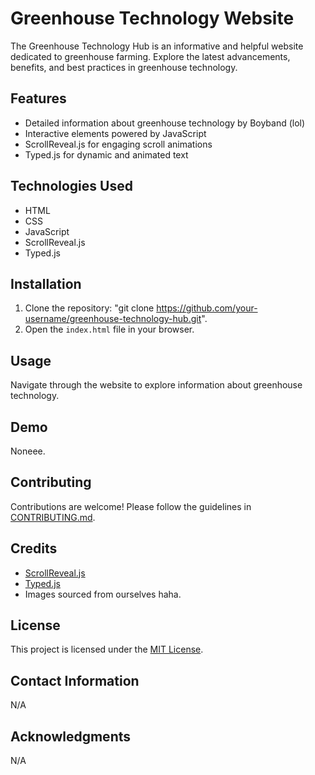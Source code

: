 # Greenhouse Technology Website

The Greenhouse Technology Hub is an informative and helpful website dedicated to greenhouse farming. 
Explore the latest advancements, benefits, and best practices in greenhouse technology.

## Features
- Detailed information about greenhouse technology by Boyband (lol)
- Interactive elements powered by JavaScript
- ScrollReveal.js for engaging scroll animations
- Typed.js for dynamic and animated text

## Technologies Used
- HTML
- CSS
- JavaScript
- ScrollReveal.js
- Typed.js

## Installation
1. Clone the repository: "git clone https://github.com/your-username/greenhouse-technology-hub.git".
2. Open the `index.html` file in your browser.

## Usage
Navigate through the website to explore information about greenhouse technology.

## Demo
Noneee.

## Contributing
Contributions are welcome! Please follow the guidelines in [CONTRIBUTING.md](CONTRIBUTING.md).

## Credits
- [ScrollReveal.js](link-to-scrollreveal)
- [Typed.js](link-to-typed)
- Images sourced from ourselves haha.

## License
This project is licensed under the [MIT License](LICENSE).

## Contact Information
N/A

## Acknowledgments
N/A
